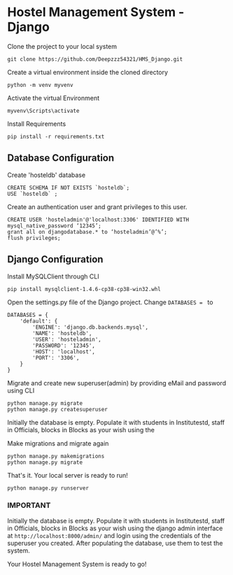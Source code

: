 # Hostel Management System - Django

Clone the project to your local system

```git clone https://github.com/Deepzzz54321/HMS_Django.git```

Create a virtual environment inside the cloned directory

```python -m venv myvenv```

Activate the virtual Environment

```myvenv\Scripts\activate```

Install Requirements

```pip install -r requirements.txt```

## Database Configuration

Create 'hosteldb' database

```
CREATE SCHEMA IF NOT EXISTS `hosteldb`;
USE `hosteldb` ;
```
Create an authentication user and grant privileges to this user.
```
CREATE USER 'hosteladmin'@'localhost:3306' IDENTIFIED WITH mysql_native_password ‘12345’;
grant all on djangodatabase.* to ‘hosteladmin’@’%’;
flush privileges;
```

## Django Configuration

Install MySQLClient through CLI
```
pip install mysqlclient-1.4.6-cp38-cp38-win32.whl
```
Open the settings.py file of the Django project. Change ```DATABASES = ``` to
```
DATABASES = {
    'default': {
        'ENGINE': 'django.db.backends.mysql',
        'NAME': 'hosteldb',
        'USER': 'hosteladmin',
        'PASSWORD': '12345',
        'HOST': 'localhost',
        'PORT': '3306',
    }
}
```
Migrate and create new superuser(admin) by providing eMail and password using CLI
```
python manage.py migrate
python manage.py createsuperuser
```
Initially the database is empty. Populate it with students in Institutestd, staff in Officials, blocks in Blocks as your wish using the

Make migrations and migrate again
```
python manage.py makemigrations
python manage.py migrate
```
That's it. Your local server is ready to run!
```
python manage.py runserver
```

### IMPORTANT
Initially the database is empty. Populate it with students in Institutestd, staff in Officials, blocks in Blocks as your wish using the django admin interface at ```http://localhost:8000/admin/``` and login using the credentials of the superuser you created.
After populating the database, use them to test the system.

Your Hostel Management System is ready to go!
